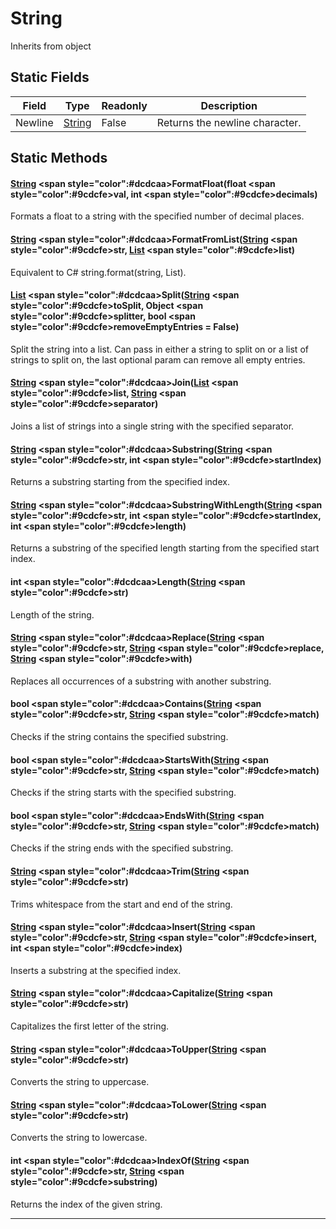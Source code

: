 # String
Inherits from object
## Static Fields
|Field|Type|Readonly|Description|
|---|---|---|---|
|Newline|[String](../static/String.md)|False|Returns the newline character.|
## Static Methods
#### [String](../static/String.md) <span style="color":#dcdcaa>FormatFloat<span>(float <span style="color":#9cdcfe>val<span>, int <span style="color":#9cdcfe>decimals<span>)
Formats a float to a string with the specified number of decimal places.
#### [String](../static/String.md) <span style="color":#dcdcaa>FormatFromList<span>([String](../static/String.md) <span style="color":#9cdcfe>str<span>, [List](../objects/List.md) <span style="color":#9cdcfe>list<span>)
Equivalent to C# string.format(string, List<string>).
#### [List](../objects/List.md) <span style="color":#dcdcaa>Split<span>([String](../static/String.md) <span style="color":#9cdcfe>toSplit<span>, Object <span style="color":#9cdcfe>splitter<span>, bool <span style="color":#9cdcfe>removeEmptyEntries<span> = False)
Split the string into a list. Can pass in either a string to split on or a list of strings to split on, the last optional param can remove all empty entries.
#### [String](../static/String.md) <span style="color":#dcdcaa>Join<span>([List](../objects/List.md) <span style="color":#9cdcfe>list<span>, [String](../static/String.md) <span style="color":#9cdcfe>separator<span>)
Joins a list of strings into a single string with the specified separator.
#### [String](../static/String.md) <span style="color":#dcdcaa>Substring<span>([String](../static/String.md) <span style="color":#9cdcfe>str<span>, int <span style="color":#9cdcfe>startIndex<span>)
Returns a substring starting from the specified index.
#### [String](../static/String.md) <span style="color":#dcdcaa>SubstringWithLength<span>([String](../static/String.md) <span style="color":#9cdcfe>str<span>, int <span style="color":#9cdcfe>startIndex<span>, int <span style="color":#9cdcfe>length<span>)
Returns a substring of the specified length starting from the specified start index.
#### int <span style="color":#dcdcaa>Length<span>([String](../static/String.md) <span style="color":#9cdcfe>str<span>)
Length of the string.
#### [String](../static/String.md) <span style="color":#dcdcaa>Replace<span>([String](../static/String.md) <span style="color":#9cdcfe>str<span>, [String](../static/String.md) <span style="color":#9cdcfe>replace<span>, [String](../static/String.md) <span style="color":#9cdcfe>with<span>)
Replaces all occurrences of a substring with another substring.
#### bool <span style="color":#dcdcaa>Contains<span>([String](../static/String.md) <span style="color":#9cdcfe>str<span>, [String](../static/String.md) <span style="color":#9cdcfe>match<span>)
Checks if the string contains the specified substring.
#### bool <span style="color":#dcdcaa>StartsWith<span>([String](../static/String.md) <span style="color":#9cdcfe>str<span>, [String](../static/String.md) <span style="color":#9cdcfe>match<span>)
Checks if the string starts with the specified substring.
#### bool <span style="color":#dcdcaa>EndsWith<span>([String](../static/String.md) <span style="color":#9cdcfe>str<span>, [String](../static/String.md) <span style="color":#9cdcfe>match<span>)
Checks if the string ends with the specified substring.
#### [String](../static/String.md) <span style="color":#dcdcaa>Trim<span>([String](../static/String.md) <span style="color":#9cdcfe>str<span>)
Trims whitespace from the start and end of the string.
#### [String](../static/String.md) <span style="color":#dcdcaa>Insert<span>([String](../static/String.md) <span style="color":#9cdcfe>str<span>, [String](../static/String.md) <span style="color":#9cdcfe>insert<span>, int <span style="color":#9cdcfe>index<span>)
Inserts a substring at the specified index.
#### [String](../static/String.md) <span style="color":#dcdcaa>Capitalize<span>([String](../static/String.md) <span style="color":#9cdcfe>str<span>)
Capitalizes the first letter of the string.
#### [String](../static/String.md) <span style="color":#dcdcaa>ToUpper<span>([String](../static/String.md) <span style="color":#9cdcfe>str<span>)
Converts the string to uppercase.
#### [String](../static/String.md) <span style="color":#dcdcaa>ToLower<span>([String](../static/String.md) <span style="color":#9cdcfe>str<span>)
Converts the string to lowercase.
#### int <span style="color":#dcdcaa>IndexOf<span>([String](../static/String.md) <span style="color":#9cdcfe>str<span>, [String](../static/String.md) <span style="color":#9cdcfe>substring<span>)
Returns the index of the given string.

---


